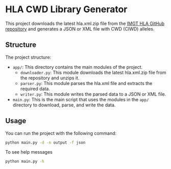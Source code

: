 # HLA CWD Library Generator

This project downloads the latest hla.xml.zip file from the [IMGT HLA GitHub repository](https://github.com/ANHIG/IMGTHLA) and generates a JSON or XML file with CWD (CIWD) alleles.

## Structure

The project structure:

- `app/`: This directory contains the main modules of the project.
    - `downloader.py`: This module downloads the latest hla.xml.zip file from the repository and unzips it.
    - `parser.py`: This module parses the hla.xml file and extracts the required data.
    - `writer.py`: This module writes the parsed data to a JSON or XML file.
- `main.py`: This is the main script that uses the modules in the `app/` directory to download, parse, and write the data.

## Usage

You can run the project with the following command:

```bash
python main.py -d -n output -f json
```

To see help messages
```bash
python main.py -h
```

